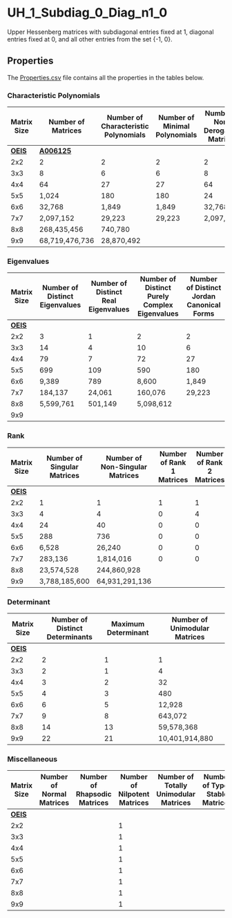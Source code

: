 # UH_1_Subdiag_0_Diag_n1_0

Upper Hessenberg matrices with subdiagonal entries fixed at 1, diagonal entries fixed at 0, and all other entries from the set {-1, 0}.

## Properties

The [Properties.csv](Properties.csv) file contains all the properties in the tables below.

### Characteristic Polynomials

| Matrix Size | Number of Matrices | Number of Characteristic Polynomials | Number of Minimal Polynomials | Number of Non-Derogatory Matrices | Maximum Characteristic Height |
| --- | --- | --- | --- | --- | --- |
| [__OEIS__](https://oeis.org/) | [__A006125__](https://oeis.org/A006125) | | | | |
| 2x2 | 2 | 2 | 2 | 2 | 1 |
| 3x3 | 8 | 6 | 6 | 8 | 2 |
| 4x4 | 64 | 27 | 27 | 64 | 3 |
| 5x5 | 1,024 | 180 | 180 | 24 | 5 |
| 6x6 | 32,768 | 1,849 | 1,849 | 32,768 | 9 |
| 7x7 | 2,097,152 | 29,223 | 29,223 | 2,097,152 | 15 |
| 8x8 | 268,435,456 | 740,780 | | | 31 |
| 9x9 | 68,719,476,736 | 28,870,492 | | | 57 |

### Eigenvalues

| Matrix Size | Number of Distinct Eigenvalues | Number of Distinct Real Eigenvalues | Number of Distinct Purely Complex Eigenvalues | Number of Distinct Jordan Canonical Forms |
| --- | --- | --- | --- | --- |
| [__OEIS__](https://oeis.org/) | | | | |
| 2x2 | 3 | 1 | 2 | 2 |
| 3x3 | 14 | 4 | 10 | 6 |
| 4x4 | 79 | 7 | 72 | 27 |
| 5x5 | 699 | 109 | 590 | 180 |
| 6x6 | 9,389 | 789 | 8,600 | 1,849 |
| 7x7 | 184,137 | 24,061 | 160,076 | 29,223 |
| 8x8 | 5,599,761 | 501,149 | 5,098,612 | |
| 9x9 | | | | |

### Rank

| Matrix Size | Number of Singular Matrices | Number of Non-Singular Matrices | Number of Rank 1 Matrices | Number of Rank 2 Matrices | Number of Rank 3 Matrices | Number of Rank 4 Matrices | Number of Rank 5 Matrices | Number of Rank 6 Matrices | Number of Rank 7 Matrices | Number of Rank 8 Matrices | Number of Rank 9 Matrices |
| --- | --- | --- | --- | --- | --- | --- | --- | --- | --- | --- | --- |
| [__OEIS__](https://oeis.org/) | | | | | | | | | | | |
| 2x2 | 1 | 1 | 1 | 1 | | | | | | | |
| 3x3 | 4 | 4 | 0 | 4 | 4 | | | | | | |
| 4x4 | 24 | 40 | 0 | 0 | 24 | 40 | | | | | |
| 5x5 | 288 | 736 | 0 | 0 | 0 | 288 | 736 | | | | |
| 6x6 | 6,528 | 26,240 | 0 | 0 | 0 | 0 | 6,528 | 26,240 | | | |
| 7x7 | 283,136 | 1,814,016 | 0 | 0 | 0 | 0 | 0 | 283,136 | 1,814,016 | | |
| 8x8 | 23,574,528 | 244,860,928 | | | | | | | | | |
| 9x9 | 3,788,185,600 | 64,931,291,136 | | | | | | | | | |

### Determinant

| Matrix Size | Number of Distinct Determinants | Maximum Determinant | Number of Unimodular Matrices |
| --- | --- | --- | --- |
| [__OEIS__](https://oeis.org/) | | | |
| 2x2 | 2 | 1 | 1 |
| 3x3 | 2 | 1 | 4 |
| 4x4 | 3 | 2 | 32 |
| 5x5 | 4 | 3 | 480 |
| 6x6 | 6 | 5 | 12,928 |
| 7x7 | 9 | 8 | 643,072 |
| 8x8 | 14 | 13 | 59,578,368 |
| 9x9 | 22 | 21 | 10,401,914,880 |

### Miscellaneous

| Matrix Size | Number of Normal Matrices | Number of Rhapsodic Matrices | Number of Nilpotent Matrices | Number of Totally Unimodular Matrices | Number of Type I Stable Matrices | Number of Type II Stable Matrices |
| --- | --- | --- | --- | --- | --- | --- |
| [__OEIS__](https://oeis.org/) | | | | | | |
| 2x2 | | | 1 | | | |
| 3x3 | | | 1 | | | |
| 4x4 | | | 1 | | | |
| 5x5 | | | 1 | | | |
| 6x6 | | | 1 | | | |
| 7x7 | | | 1 | | | |
| 8x8 | | | 1 | | | |
| 9x9 | | | 1 | | | |

